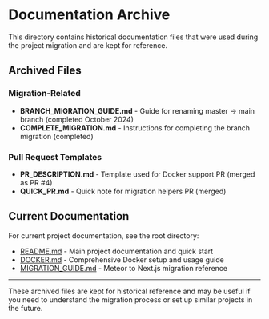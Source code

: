 # Documentation Archive

This directory contains historical documentation files that were used during the project migration and are kept for reference.

## Archived Files

### Migration-Related
- **BRANCH_MIGRATION_GUIDE.md** - Guide for renaming master → main branch (completed October 2024)
- **COMPLETE_MIGRATION.md** - Instructions for completing the branch migration (completed)

### Pull Request Templates
- **PR_DESCRIPTION.md** - Template used for Docker support PR (merged as PR #4)
- **QUICK_PR.md** - Quick note for migration helpers PR (merged)

## Current Documentation

For current project documentation, see the root directory:
- [README.md](../../README.md) - Main project documentation and quick start
- [DOCKER.md](../../DOCKER.md) - Comprehensive Docker setup and usage guide
- [MIGRATION_GUIDE.md](../../MIGRATION_GUIDE.md) - Meteor to Next.js migration reference

---

These archived files are kept for historical reference and may be useful if you need to understand the migration process or set up similar projects in the future.
